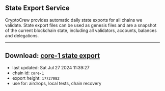 ## State Export Service
CryptoCrew provides automatic daily state exports for all chains we validate. State export files can be used as genesis files and are a snapshot of the current blockchain state, including all validators, accounts, balances and delegations.

---
**Download: [core-1 state export](https://dl-eu2.ccvalidators.com/SERVICE/persistence/core-1_export_17727082.json)**
---

- last updated: Sat Jul 27 2024 11:39:27
- chain id: `core-1`
- export height: `17727082`
- use for: airdrops, local tests, chain recovery

